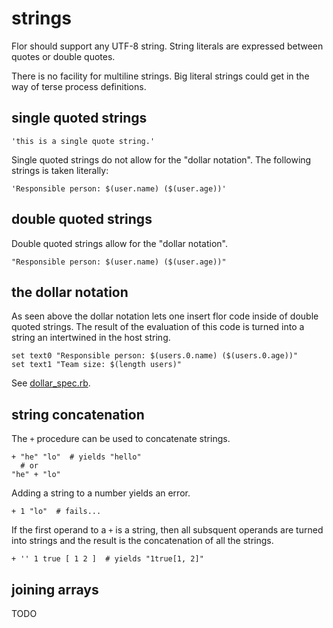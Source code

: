 
# strings

Flor should support any UTF-8 string. String literals are expressed between quotes or double quotes.

There is no facility for multiline strings. Big literal strings could get in the way of terse process definitions.

## single quoted strings

```
'this is a single quote string.'
```

Single quoted strings do not allow for the "dollar notation". The following strings is taken literally:
```
'Responsible person: $(user.name) ($(user.age))'
```

## double quoted strings

Double quoted strings allow for the "dollar notation".

```
"Responsible person: $(user.name) ($(user.age))"
```

## the dollar notation

As seen above the dollar notation lets one insert flor code inside of double quoted strings. The result of the evaluation of this code is turned into a string an intertwined in the host string.
```
set text0 "Responsible person: $(users.0.name) ($(users.0.age))"
set text1 "Team size: $(length users)"
```

See [dollar_spec.rb](../spec/core/dollar_spec.rb).

## string concatenation

The `+` procedure can be used to concatenate strings.

```
+ "he" "lo"  # yields "hello"
  # or
"he" + "lo"
```

Adding a string to a number yields an error.
```
+ 1 "lo"  # fails...
```

If the first operand to a `+` is a string, then all subsquent operands are turned into strings and the result is the concatenation of all the strings.
```
+ '' 1 true [ 1 2 ]  # yields "1true[1, 2]"
```

## joining arrays

TODO

